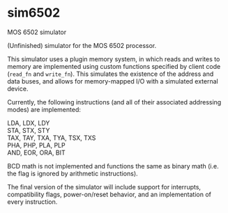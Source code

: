 # sim6502
MOS 6502 simulator

(Unfinished) simulator for the MOS 6502 processor.

This simulator uses a plugin memory system, in which reads and writes to memory are implemented using custom functions specified by client code (`read_fn` and `write_fn`). This simulates the existence of the address and data buses, and allows for memory-mapped I/O with a simulated external device.

Currently, the following instructions (and all of their associated addressing modes) are implemented:

LDA, LDX, LDY\
STA, STX, STY\
TAX, TAY, TXA, TYA, TSX, TXS\
PHA, PHP, PLA, PLP\
AND, EOR, ORA, BIT

BCD math is not implemented and functions the same as binary math (i.e. the flag is ignored by arithmetic instructions).

The final version of the simulator will include support for interrupts, compatibility flags, power-on/reset behavior, and an implementation of every instruction.
